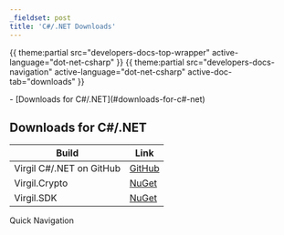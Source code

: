 ```yaml
---
_fieldset: post
title: 'C#/.NET Downloads'
---
```

<div class="content">

{{ theme:partial src="developers-docs-top-wrapper" active-language="dot-net-csharp" }} 
{{ theme:partial src="developers-docs-navigation" active-language="dot-net-csharp" active-doc-tab="downloads" }}

<section class="docs-content-wrapper">
<div class="container">
<div class="row">
<div class="col-md-48 col-lg-34 docs-content" data-ui="affix-docs-trigger">

<div markdown="1">
- [Downloads for C#/.NET](#downloads-for-c#-net)

## Downloads for C#/.NET

| Build                         | Link                                                                             |
| --------------------------------- |----------------------------------------------------------------------------------|
| Virgil C#/.NET on GitHub | [GitHub](https://github.com/VirgilSecurity/virgil-sdk-net) |
| Virgil.Crypto | [NuGet](https://www.nuget.org/packages/Virgil.Crypto/) |
| Virgil.SDK | [NuGet](https://www.nuget.org/packages/Virgil.SDK/) |
</div>
</div>

<div class="col-md-12 col-md-offset-2 hidden-md hidden-xs hidden-sm">
<div class="docs-menu" data-ui="affix-docs">
<div class="title">Quick Navigation</div>

<div class="menu-items-wrapper" data-ui="menu-items-wrapper"></div>
</div>
</div>
</div>
</div>
</section>
</div>